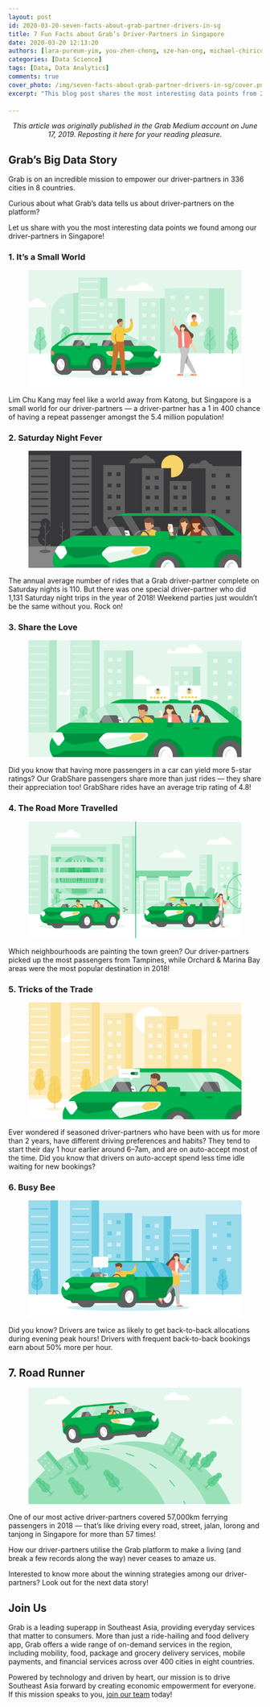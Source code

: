 ```yaml
---
layout: post
id: 2020-03-20-seven-facts-about-grab-partner-drivers-in-sg
title: 7 Fun Facts about Grab’s Driver-Partners in Singapore
date: 2020-03-20 12:13:20
authors: [lara-pureum-yim, you-zhen-chong, sze-han-ong, michael-chirico, kelly-kuo, kenny-chan]
categories: [Data Science]
tags: [Data, Data Analytics]
comments: true
cover_photo: /img/seven-facts-about-grab-partner-drivers-in-sg/cover.png
excerpt: "This blog post shares the most interesting data points from 2019 about our Singapore driver-partners."

---
```


<p align="center"><i>This article was originally published in the Grab Medium account on June 17, 2019. Reposting it here for your reading pleasure.</i></p>

## Grab’s Big Data Story

Grab is on an incredible mission to empower our driver-partners in 336 cities in 8 countries.

Curious about what Grab’s data tells us about driver-partners on the platform?

Let us share with you the most interesting data points we found among our driver-partners in Singapore!

### 1. It’s a Small World

<div class="post-image-section"><figure>
  <img src="/img/seven-facts-about-grab-partner-drivers-in-sg/image1.png" alt="It's a Small World">
</figure></div>

Lim Chu Kang may feel like a world away from Katong, but Singapore is a small world for our driver-partners — a driver-partner has a 1 in 400 chance of having a repeat passenger amongst the 5.4 million population!

### 2. Saturday Night Fever

<div class="post-image-section"><figure>
  <img src="/img/seven-facts-about-grab-partner-drivers-in-sg/image2.png" alt="Saturday Night Fever">
</figure></div>

The annual average number of rides that a Grab driver-partner complete on Saturday nights is 110. But there was one special driver-partner who did 1,131 Saturday night trips in the year of 2018! Weekend parties just wouldn’t be the same without you. Rock on!

### 3. Share the Love

<div class="post-image-section"><figure>
  <img src="/img/seven-facts-about-grab-partner-drivers-in-sg/image3.png" alt="Share the Lover">
</figure></div>

Did you know that having more passengers in a car can yield more 5-star ratings? Our GrabShare passengers share more than just rides — they share their appreciation too! GrabShare rides have an average trip rating of 4.8!

### 4. The Road More Travelled

<div class="post-image-section"><figure>
  <img src="/img/seven-facts-about-grab-partner-drivers-in-sg/image4.png" alt="The Road More Travelled">
</figure></div>

Which neighbourhoods are painting the town green? Our driver-partners picked up the most passengers from Tampines, while Orchard & Marina Bay areas were the most popular destination in 2018!

### 5. Tricks of the Trade

<div class="post-image-section"><figure>
  <img src="/img/seven-facts-about-grab-partner-drivers-in-sg/image5.png" alt="Tricks of the Trad">
</figure></div>

Ever wondered if seasoned driver-partners who have been with us for more than 2 years, have different driving preferences and habits? They tend to start their day 1 hour earlier around 6–7am, and are on auto-accept most of the time. Did you know that drivers on auto-accept spend less time idle waiting for new bookings?

### 6. Busy Bee

<div class="post-image-section"><figure>
  <img src="/img/seven-facts-about-grab-partner-drivers-in-sg/image6.png" alt="Busy Bee">
</figure></div>

Did you know? Drivers are twice as likely to get back-to-back allocations during evening peak hours! Drivers with frequent back-to-back bookings earn about 50% more per hour.

## 7. Road Runner

<div class="post-image-section"><figure>
  <img src="/img/seven-facts-about-grab-partner-drivers-in-sg/image7.png" alt="Road Runner">
</figure></div>

One of our most active driver-partners covered 57,000km ferrying passengers in 2018 — that’s like driving every road, street, jalan, lorong and tanjong in Singapore for more than 57 times!

How our driver-partners utilise the Grab platform to make a living (and break a few records along the way) never ceases to amaze us.

Interested to know more about the winning strategies among our driver-partners? Look out for the next data story!

## Join Us

Grab is a leading superapp in Southeast Asia, providing everyday services that matter to consumers. More than just a ride-hailing and food delivery app, Grab offers a wide range of on-demand services in the region, including mobility, food, package and grocery delivery services, mobile payments, and financial services across over 400 cities in eight countries.

Powered by technology and driven by heart, our mission is to drive Southeast Asia forward by creating economic empowerment for everyone. If this mission speaks to you, [join our team](https://grab.careers/) today! 
